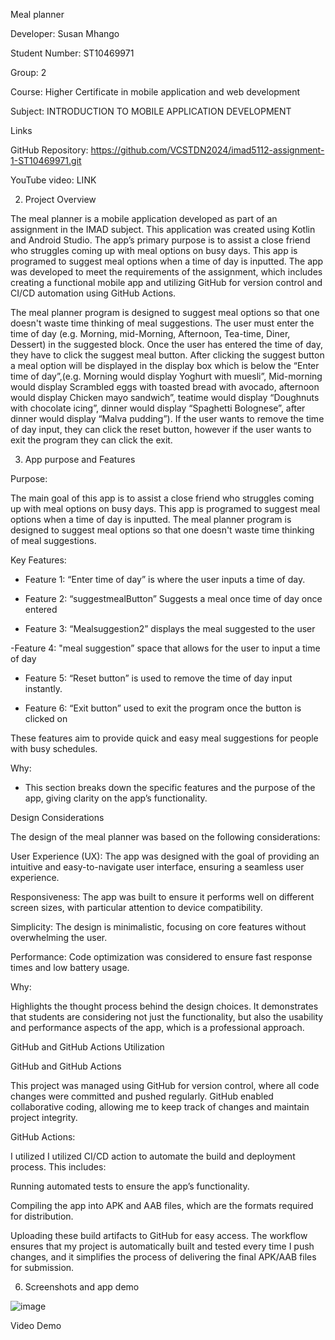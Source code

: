 Meal planner 

Developer: Susan Mhango 

Student Number: ST10469971 

Group: 2 

Course: Higher Certificate in mobile application and web development 

Subject: INTRODUCTION TO MOBILE APPLICATION DEVELOPMENT 

 

Links 

GitHub Repository:  https://github.com/VCSTDN2024/imad5112-assignment-1-ST10469971.git 

YouTube video: LINK 

 

 2. Project Overview 

The meal planner is a mobile application developed as part of an assignment in the IMAD subject. This application was created using Kotlin and Android Studio. The app’s primary purpose is to assist a close friend who struggles coming up with meal options on busy days. This app is programed to suggest meal options when a time of day is inputted. The app was developed to meet the requirements of the assignment, which includes creating a functional mobile app and utilizing GitHub for version control and CI/CD automation using GitHub Actions.  

The meal planner program is designed to suggest meal options so that one doesn't waste time thinking of meal suggestions.  The user must enter the time of day (e.g. Morning, mid-Morning, Afternoon, Tea-time, Diner, Dessert) in the suggested block. Once the user has entered the time of day, they have to click the suggest meal button. After clicking the suggest button a meal option will be displayed in the display box which is below the “Enter time of day”,(e.g. Morning would display Yoghurt with muesli”, Mid-morning would display Scrambled eggs with toasted bread with avocado, afternoon would display Chicken mayo sandwich”, teatime would display “Doughnuts with chocolate icing”, dinner would display “Spaghetti Bolognese”, after dinner would display “Malva pudding”). If the user wants to remove the time of day input, they can click the reset button, however if the user wants to exit the program they can click the exit. 

 

3. App purpose and Features 

Purpose: 

The main goal of this app is to assist a close friend who struggles coming up with meal options on busy days. This app is programed to suggest meal options when a time of day is inputted. The meal planner program is designed to suggest meal options so that one doesn't waste time thinking of meal suggestions. 

  

 Key Features: 

 - Feature 1: “Enter time of day” is where the user inputs a time of day. 

- Feature 2: “suggestmealButton” Suggests a meal once time of day once entered 

 - Feature 3: “Mealsuggestion2” displays the meal suggested to the user 

 -Feature 4: "meal suggestion” space that allows for the user to input a time of day 

 - Feature 5: “Reset button” is used to remove the time of day input instantly. 

- Feature 6: “Exit button” used to exit the program once the button is clicked on 

 

 These features aim to provide quick and easy meal suggestions for people with busy schedules.  

  

Why: 

- This section breaks down the specific features and the purpose of the app, giving clarity on the app’s functionality. 

 

Design Considerations 

The design of the meal planner was based on the following considerations: 

 

User Experience (UX): The app was designed with the goal of providing an intuitive and easy-to-navigate user interface, ensuring a seamless user experience. 

Responsiveness: The app was built to ensure it performs well on different screen sizes, with particular attention to device compatibility. 

Simplicity: The design is minimalistic, focusing on core features without overwhelming the user. 

Performance: Code optimization was considered to ensure fast response times and low battery usage. 

 

 

 
Why: 

Highlights the thought process behind the design choices. It demonstrates that students are considering not just the functionality, but also the usability and performance aspects of the app, which is a professional approach. 

 

 

GitHub and GitHub Actions Utilization 

 

GitHub and GitHub Actions 

This project was managed using GitHub for version control, where all code changes were committed and pushed regularly. GitHub enabled collaborative coding, allowing me to keep track of changes and maintain project integrity. 

GitHub Actions:  

I utilized I utilized CI/CD action to automate the build and deployment process. This includes:  

Running automated tests to ensure the app’s functionality. 

Compiling the app into APK and AAB files, which are the formats required for distribution. 

Uploading these build artifacts to GitHub for easy access. The workflow ensures that my project is automatically built and tested every time I push changes, and it simplifies the process of delivering the final APK/AAB files for submission. 

 

 

   
6. Screenshots and app demo 

![image](https://github.com/user-attachments/assets/005afeea-382e-4593-a484-b98f23195152)


 

 

Video Demo 
